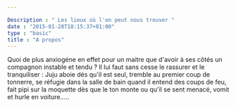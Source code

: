 ```yaml
---

Description : " Les lieux où l'on peut nous trouver "
date : "2015-01-28T18:15:37+01:00"
type : "basic"
title : "A propos"
---
```




Quoi de plus anxiogéne en effet pour un maitre que d'avoir à ses côtés un compagnon instable et tendu ? Il lui faut sans cesse le rassurer et le tranquiliser : Juju aboie dés qu'il est seul, tremble au premier coup de tonnerre, se réfugie dans la salle de bain quand il entend des coups de feu, fait pipi sur la moquette dès que le ton monte ou qu'il se sent menacé, vomit et hurle en voiture.....
